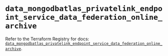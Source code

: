 # `data_mongodbatlas_privatelink_endpoint_service_data_federation_online_archive`

Refer to the Terraform Registry for docs: [`data_mongodbatlas_privatelink_endpoint_service_data_federation_online_archive`](https://registry.terraform.io/providers/mongodb/mongodbatlas/1.15.2/docs/data-sources/privatelink_endpoint_service_data_federation_online_archive).
